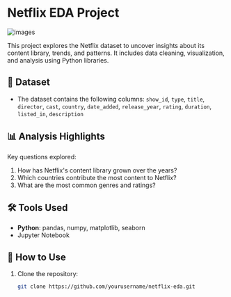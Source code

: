 # Netflix EDA Project
![images](https://github.com/user-attachments/assets/aa4701ad-864a-46cd-953b-2c8073020778)


This project explores the Netflix dataset to uncover insights about its content library, trends, and patterns. It includes data cleaning, visualization, and analysis using Python libraries.

## 📂 Dataset
- The dataset contains the following columns:
`show_id`, `type`, `title`, `director`, `cast`, `country`, `date_added`, `release_year`, `rating`, `duration`, `listed_in`, `description`

## 📊 Analysis Highlights
Key questions explored:
1. How has Netflix's content library grown over the years?
2. Which countries contribute the most content to Netflix?
3. What are the most common genres and ratings?

## 🛠️ Tools Used
- **Python**: pandas, numpy, matplotlib, seaborn
- Jupyter Notebook

## 🚀 How to Use
1. Clone the repository:
   ```bash
   git clone https://github.com/yourusername/netflix-eda.git
